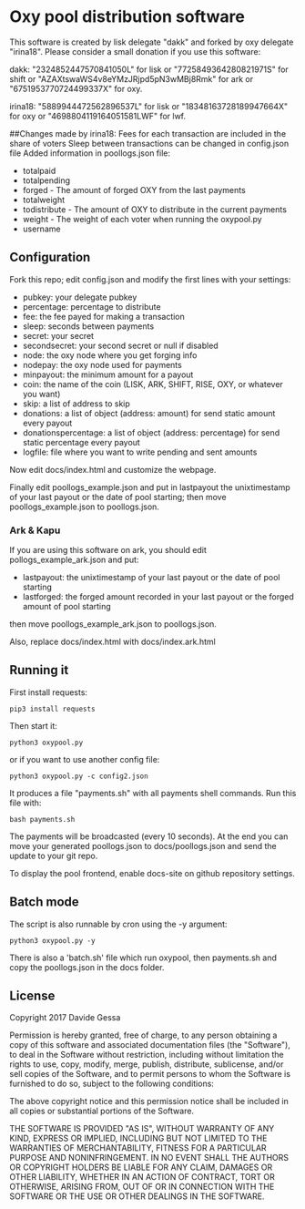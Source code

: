 # Oxy pool distribution software
This software is created by lisk delegate "dakk" and forked by oxy delegate "irina18". Please consider a small donation if you use this software:

dakk: "2324852447570841050L" for lisk or "7725849364280821971S" for shift or "AZAXtswaWS4v8eYMzJRjpd5pN3wMBj8Rmk" for ark or "6751953770724499337X" for oxy.

irina18: "5889944472562896537L" for lisk or "18348163728189947664X" for oxy or "4698804119164051581LWF" for lwf.

##Changes made by irina18:
Fees for each transaction are included in the share of voters
Sleep between transactions can be changed in config.json file
Added information in poollogs.json file:
- totalpaid
- totalpending
- forged - The amount of forged OXY from the last payments
- totalweight
- todistribute - The amount of OXY to distribute in the current payments
- weight - The weight of each voter when running the oxypool.py
- username

## Configuration
Fork this repo; edit config.json and modify the first lines with your settings:

- pubkey: your delegate pubkey
- percentage: percentage to distribute
- fee: the fee payed for making a transaction
- sleep: seconds between payments
- secret: your secret
- secondsecret: your second secret or null if disabled
- node: the oxy node where you get forging info
- nodepay: the oxy node used for payments
- minpayout: the minimum amount for a payout
- coin: the name of the coin (LISK, ARK, SHIFT, RISE, OXY, or whatever you want)
- skip: a list of address to skip
- donations: a list of object (address: amount) for send static amount every payout
- donationspercentage: a list of object (address: percentage) for send static percentage every payout
- logfile: file where you want to write pending and sent amounts

Now edit docs/index.html and customize the webpage.

Finally edit poollogs_example.json and put in lastpayout the unixtimestamp of your last payout or the
date of pool starting; then move poollogs_example.json to poollogs.json.

### Ark & Kapu
If you are using this software on ark, you should edit pollogs_example_ark.json and put:

- lastpayout: the unixtimestamp of your last payout or the date of pool starting 
- lastforged: the forged amount recorded in your last payout or the forged amount of pool starting

then move poollogs_example_ark.json to poollogs.json.

Also, replace docs/index.html with docs/index.ark.html

## Running it

First install requests:

`pip3 install requests`

Then start it:

`python3 oxypool.py`

or if you want to use another config file:

`python3 oxypool.py -c config2.json`

It produces a file "payments.sh" with all payments shell commands. Run this file with:

`bash payments.sh`

The payments will be broadcasted (every 10 seconds). At the end you can move your generated
poollogs.json to docs/poollogs.json and send the update to your git repo.

To display the pool frontend, enable docs-site on github repository settings.


## Batch mode

The script is also runnable by cron using the -y argument:

`python3 oxypool.py -y`

There is also a 'batch.sh' file which run oxypool, then payments.sh and copy the poollogs.json
in the docs folder.


## License
Copyright 2017 Davide Gessa

Permission is hereby granted, free of charge, to any person obtaining a copy of this software and associated documentation files (the "Software"), to deal in the Software without restriction, including without limitation the rights to use, copy, modify, merge, publish, distribute, sublicense, and/or sell copies of the Software, and to permit persons to whom the Software is furnished to do so, subject to the following conditions:

The above copyright notice and this permission notice shall be included in all copies or substantial portions of the Software.

THE SOFTWARE IS PROVIDED "AS IS", WITHOUT WARRANTY OF ANY KIND, EXPRESS OR IMPLIED, INCLUDING BUT NOT LIMITED TO THE WARRANTIES OF MERCHANTABILITY, FITNESS FOR A PARTICULAR PURPOSE AND NONINFRINGEMENT. IN NO EVENT SHALL THE AUTHORS OR COPYRIGHT HOLDERS BE LIABLE FOR ANY CLAIM, DAMAGES OR OTHER LIABILITY, WHETHER IN AN ACTION OF CONTRACT, TORT OR OTHERWISE, ARISING FROM, OUT OF OR IN CONNECTION WITH THE SOFTWARE OR THE USE OR OTHER DEALINGS IN THE SOFTWARE.


